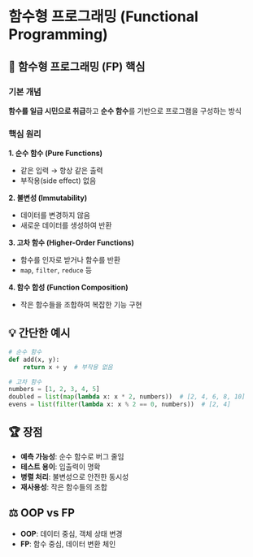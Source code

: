 # 함수형 프로그래밍 (Functional Programming)

## 🎯 함수형 프로그래밍 (FP) 핵심

### 기본 개념
**함수를 일급 시민으로 취급**하고 **순수 함수**를 기반으로 프로그램을 구성하는 방식

### 핵심 원리

**1. 순수 함수 (Pure Functions)**
- 같은 입력 → 항상 같은 출력
- 부작용(side effect) 없음

**2. 불변성 (Immutability)**
- 데이터를 변경하지 않음
- 새로운 데이터를 생성하여 반환

**3. 고차 함수 (Higher-Order Functions)**
- 함수를 인자로 받거나 함수를 반환
- `map`, `filter`, `reduce` 등

**4. 함수 합성 (Function Composition)**
- 작은 함수들을 조합하여 복잡한 기능 구현

## 💡 간단한 예시
```python
# 순수 함수
def add(x, y):
    return x + y  # 부작용 없음

# 고차 함수
numbers = [1, 2, 3, 4, 5]
doubled = list(map(lambda x: x * 2, numbers))  # [2, 4, 6, 8, 10]
evens = list(filter(lambda x: x % 2 == 0, numbers))  # [2, 4]
```

## 🏆 장점
- **예측 가능성**: 순수 함수로 버그 줄임
- **테스트 용이**: 입출력이 명확
- **병렬 처리**: 불변성으로 안전한 동시성
- **재사용성**: 작은 함수들의 조합

## ⚖️ OOP vs FP
- **OOP**: 데이터 중심, 객체 상태 변경
- **FP**: 함수 중심, 데이터 변환 체인